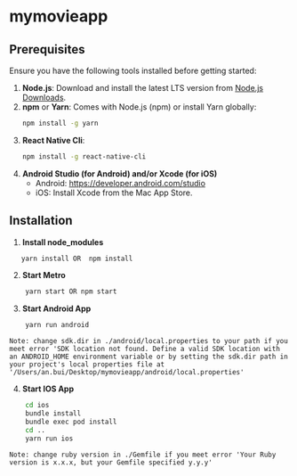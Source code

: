 # mymovieapp
## Prerequisites

Ensure you have the following tools installed before getting started:

1. **Node.js**: Download and install the latest LTS version from [Node.js Downloads](https://nodejs.org/).
2. **npm** or **Yarn**: Comes with Node.js (npm) or install Yarn globally:
   ```bash
   npm install -g yarn
3. **React Native Cli**: 
   ```bash
   npm install -g react-native-cli
4. **Android Studio (for Android) and/or Xcode (for iOS)**
    - Android: https://developer.android.com/studio
    - iOS: Install Xcode from the Mac App Store.
## Installation
1. **Install node_modules**
 ```bash
    yarn install OR  npm install
```
2. **Start Metro**
```bash
    yarn start OR npm start
```
3. **Start Android App**
```bash
    yarn run android 
```
 
    Note: change sdk.dir in ./android/local.properties to your path if you meet error 'SDK location not found. Define a valid SDK location with an ANDROID_HOME environment variable or by setting the sdk.dir path in your project's local properties file at '/Users/an.bui/Desktop/mymovieapp/android/local.properties'
 
4. **Start IOS App**
```bash
    cd ios
    bundle install
    bundle exec pod install
    cd ..
    yarn run ios
```
    Note: change ruby version in ./Gemfile if you meet error 'Your Ruby version is x.x.x, but your Gemfile specified y.y.y'